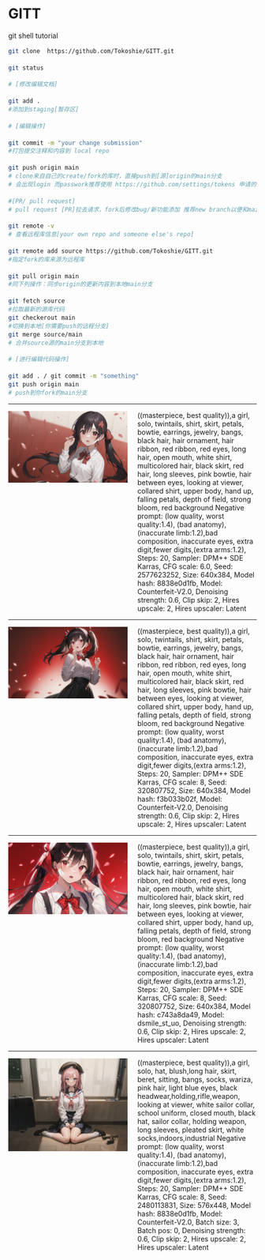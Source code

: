 # GITT
git shell tutorial

<!-- [image](image/1.png) -->
```bash
git clone  https://github.com/Tokoshie/GITT.git

git status

# [修改编辑文档]

git add .
#添加到staging[暂存区]

# [编辑操作]

git commit -m "your change submission"
#打包提交注释和内容到 local repo

git push origin main
# clone来自自己的create/fork的库时，直接push到[源]origin的main分支
# 会出现login 而passwork推荐使用 https://github.com/settings/tokens 申请的token

#[PR/ pull request]
# pull request [PR]拉去请求，fork后修改bug/新功能添加 推荐new branch以便和main分离功能

git remote -v 
# 查看远程库信息[your own repo and someone else's repo]

git remote add source https://github.com/Tokoshie/GITT.git
#指定fork的库来源为远程库

git pull origin main
#同下列操作：同步origin的更新内容到本地main分支

git fetch source
#拉取最新的源库代码
git checkerout main
#切换到本地[你需要push的远程分支]
git merge source/main
# 合并source源的main分支到本地

# [进行编辑代码操作]

git add . / git commit -m "something" 
git push origin main
# push到你fork的main分支


```
<!-- <p>
<img align=left src='image/1.png'width=50%>
<p>文本注释1</p>
</p>
</n> 
|文本注释：|<img src='image/2.png' width=50%>|
|<img src='image/3.png' width=50%>|描述文字|-->
---
<div style="display: flex; align-items: flex-start;">
   <div style="flex: 3;">
        <img src="image/1.png" alt="图片1" width="100%">
    </div>
    <div style="flex: 3; padding-left: 20px;">
        ((masterpiece, best quality)),a girl, solo, twintails, shirt, skirt, petals, bowtie, earrings, jewelry, bangs, black hair, hair ornament, hair ribbon, red ribbon, red eyes, long hair, open mouth, white shirt, multicolored hair, black skirt, red hair, long sleeves, pink bowtie, hair between eyes, looking at viewer, collared shirt, upper body, hand up, falling petals, depth of field, strong bloom, red background
Negative prompt: (low quality, worst quality:1.4), (bad anatomy), (inaccurate limb:1.2),bad composition, inaccurate eyes, extra digit,fewer digits,(extra arms:1.2),
Steps: 20, Sampler: DPM++ SDE Karras, CFG scale: 6.0, Seed: 2577623252, Size: 640x384, Model hash: 8838e0d1fb, Model: Counterfeit-V2.0, Denoising strength: 0.6, Clip skip: 2, Hires upscale: 2, Hires upscaler: Latent
    </div>
</div>

---
<div style="display: flex; align-items: flex-start;">
    <div style="flex: 3;">
        <img src="image/2.png" alt="图片2" width="100%">
    </div>
    <div style="flex: 3; padding-left: 20px;">
        ((masterpiece, best quality)),a girl, solo, twintails, shirt, skirt, petals, bowtie, earrings, jewelry, bangs, black hair, hair ornament, hair ribbon, red ribbon, red eyes, long hair, open mouth, white shirt, multicolored hair, black skirt, red hair, long sleeves, pink bowtie, hair between eyes, looking at viewer, collared shirt, upper body, hand up, falling petals, depth of field, strong bloom, red background
Negative prompt: (low quality, worst quality:1.4), (bad anatomy), (inaccurate limb:1.2),bad composition, inaccurate eyes, extra digit,fewer digits,(extra arms:1.2),
Steps: 20, Sampler: DPM++ SDE Karras, CFG scale: 8, Seed: 320807752, Size: 640x384, Model hash: f3b033b02f, Model: Counterfeit-V2.0, Denoising strength: 0.6, Clip skip: 2, Hires upscale: 2, Hires upscaler: Latent
    </div>
</div>

---
<div style="display: flex; align-items: flex-start;">
    <div style="flex: 3;">
        <img src="image/3.png" alt="图片2" width="100%">
    </div>
    <div style="flex: 3; padding-left: 20px;">
        ((masterpiece, best quality)),a girl, solo, twintails, shirt, skirt, petals, bowtie, earrings, jewelry, bangs, black hair, hair ornament, hair ribbon, red ribbon, red eyes, long hair, open mouth, white shirt, multicolored hair, black skirt, red hair, long sleeves, pink bowtie, hair between eyes, looking at viewer, collared shirt, upper body, hand up, falling petals, depth of field, strong bloom, red background
Negative prompt: (low quality, worst quality:1.4), (bad anatomy), (inaccurate limb:1.2),bad composition, inaccurate eyes, extra digit,fewer digits,(extra arms:1.2),
Steps: 20, Sampler: DPM++ SDE Karras, CFG scale: 8, Seed: 320807752, Size: 640x384, Model hash: c743a8da49, Model: dsmile_st_uo, Denoising strength: 0.6, Clip skip: 2, Hires upscale: 2, Hires upscaler: Latent
    </div>
</div>

---
<div style="display: flex; align-items: flex-start;">
    <div style="flex: 3;">
        <img src="image/4.png" alt="图片2" width="100%">
    </div>
    <div style="flex: 3; padding-left: 20px;">
        ((masterpiece, best quality)),a girl, solo, hat, blush,long hair, skirt, beret, sitting, bangs, socks, wariza, pink hair, light blue eyes, black headwear,holding,rifle,weapon, looking at viewer, white sailor collar, school uniform, closed mouth, black hat, sailor collar, holding weapon, long sleeves, pleated skirt, white socks,indoors,industrial
        Negative prompt: (low quality, worst quality:1.4), (bad anatomy), (inaccurate limb:1.2),bad composition, inaccurate eyes, extra digit,fewer digits,(extra arms:1.2),
        Steps: 20, Sampler: DPM++ SDE Karras, CFG scale: 8, Seed: 2480113831, Size: 576x448, Model hash: 8838e0d1fb, Model: Counterfeit-V2.0, Batch size: 3, Batch pos: 0, Denoising strength: 0.6, Clip skip: 2, Hires upscale: 2, Hires upscaler: Latent
    </div>
</div>

